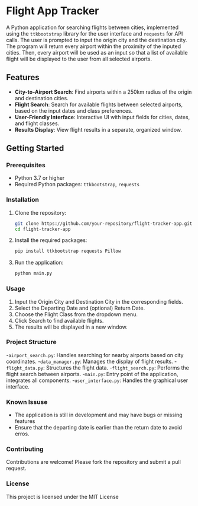 # Flight App Tracker
 
A Python application for searching flights between cities, implemented using the `ttkbootstrap` library for the user interface and `requests` for API calls.
The user is prompted to input the origin city and the destination city. The program will return every airport within the proximity of the inputed cities. Then, every airport will be used as an input so that a list of available flight will be displayed to the user from all selected airports.

## Features

- **City-to-Airport Search**: Find airports within a 250km radius of the origin and destination cities.
- **Flight Search**: Search for available flights between selected airports, based on the input dates and class preferences.
- **User-Friendly Interface**: Interactive UI with input fields for cities, dates, and flight classes.
- **Results Display**: View flight results in a separate, organized window.

## Getting Started

### Prerequisites

- Python 3.7 or higher
- Required Python packages: `ttkbootstrap`, `requests`

### Installation

1. Clone the repository:
   ```bash
   git clone https://github.com/your-repository/flight-tracker-app.git
   cd flight-tracker-app
    ```
2. Install the required packages:
    ```bash
    pip install ttkbootstrap requests Pillow
    ```
3. Run the application:
    ```bash
    python main.py
    ```

### Usage

1. Input the Origin City and Destination City in the corresponding fields.<br>
2. Select the Departing Date and (optional) Return Date.<br>
3. Choose the Flight Class from the dropdown menu.<br>
4. Click Search to find available flights.<br>
5. The results will be displayed in a new window.<br>

### Project Structure

-```airport_search.py```: Handles searching for nearby airports based on city coordinates.
-```data_manager.py```: Manages the display of flight results.
-```flight_data.py```: Structures the flight data.
-```flight_search.py```: Performs the flight search between airports.
-```main.py```: Entry point of the application, integrates all components.
-```user_interface.py```: Handles the graphical user interface.

### Known Issuse

- The application is still in development and may have bugs or missing features
- Ensure that the departing date is earlier than the return date to avoid erros.

### Contributing

Contributions are welcome! Please fork the repository and submit a pull request.

### License

This project is licensed under the MIT License